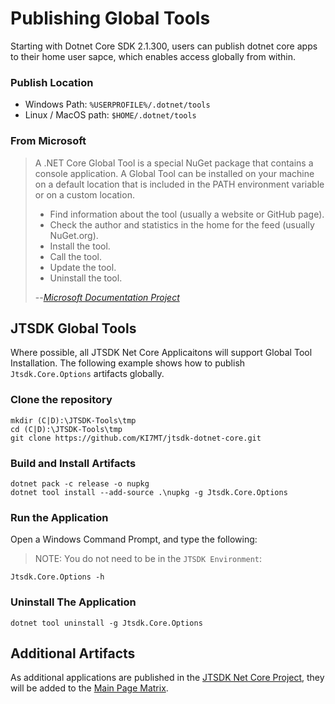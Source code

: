 # Publishing Global Tools
Starting with Dotnet Core SDK 2.1.300, users can publish dotnet core apps to
their home user sapce, which enables access globally from within.

### Publish Location
- Windows Path: `%USERPROFILE%/.dotnet/tools`
- Linux / MacOS path: `$HOME/.dotnet/tools`

### From Microsoft
> A .NET Core Global Tool is a special NuGet package that contains a console
> application. A Global Tool can be installed on your machine on a default
> location that is included in the PATH environment variable or on a custom
> location.
>
> - Find information about the tool (usually a website or GitHub page).
> - Check the author and statistics in the home for the feed (usually NuGet.org).
> - Install the tool.
> - Call the tool.
> - Update the tool.
> - Uninstall the tool.
>
> --<cite>[Microsoft Documentation Project](https://docs.microsoft.com/en-us/dotnet/core/tools/global-tools)</cite>

## JTSDK Global Tools
Where possible, all JTSDK Net Core Applicaitons will support Global Tool
Installation. The following example shows how to publish `Jtsdk.Core.Options`
artifacts globally.

### Clone the repository

```
mkdir (C|D):\JTSDK-Tools\tmp
cd (C|D):\JTSDK-Tools\tmp
git clone https://github.com/KI7MT/jtsdk-dotnet-core.git
```

### Build and Install Artifacts
```
dotnet pack -c release -o nupkg
dotnet tool install --add-source .\nupkg -g Jtsdk.Core.Options
```

### Run the Application

Open a Windows Command Prompt, and type the following:

>NOTE: You do not need to be in the `JTSDK Environment`:

```
Jtsdk.Core.Options -h
```

### Uninstall The Application
```
dotnet tool uninstall -g Jtsdk.Core.Options
```

## Additional Artifacts
As additional applications are published in the [JTSDK Net Core Project](https://github.com/KI7MT/jtsdk-dotnet-core), they will be added to the [Main Page Matrix](https://github.com/KI7MT/jtsdk-dotnet-core#global-tool-matrix).
